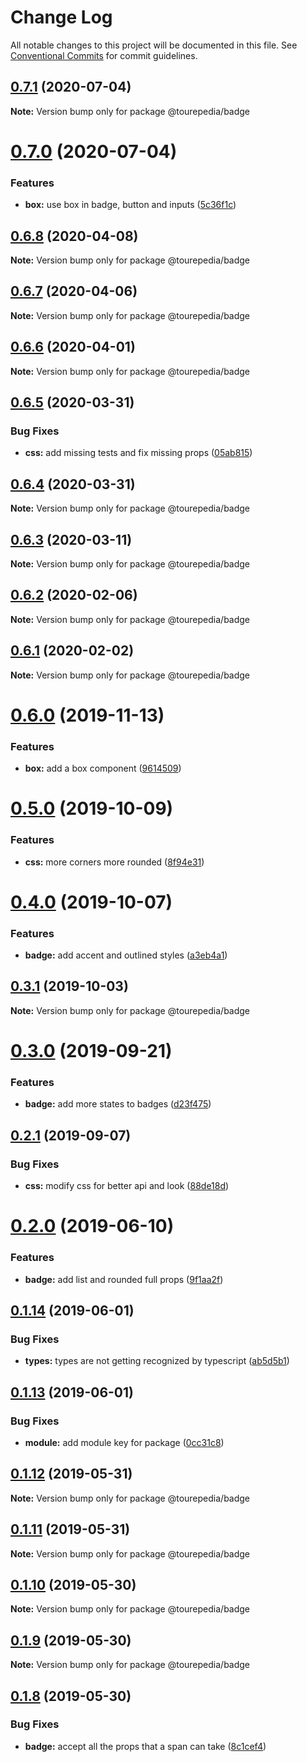# Change Log

All notable changes to this project will be documented in this file.
See [Conventional Commits](https://conventionalcommits.org) for commit guidelines.

## [0.7.1](https://github.com/tourepedia/tp-ui/compare/@tourepedia/badge@0.7.0...@tourepedia/badge@0.7.1) (2020-07-04)

**Note:** Version bump only for package @tourepedia/badge





# [0.7.0](https://github.com/tourepedia/tp-ui/compare/@tourepedia/badge@0.6.8...@tourepedia/badge@0.7.0) (2020-07-04)


### Features

* **box:** use box in badge, button and inputs ([5c36f1c](https://github.com/tourepedia/tp-ui/commit/5c36f1c))





## [0.6.8](https://github.com/tourepedia/tp-ui/compare/@tourepedia/badge@0.6.7...@tourepedia/badge@0.6.8) (2020-04-08)

**Note:** Version bump only for package @tourepedia/badge





## [0.6.7](https://github.com/tourepedia/tp-ui/compare/@tourepedia/badge@0.6.6...@tourepedia/badge@0.6.7) (2020-04-06)

**Note:** Version bump only for package @tourepedia/badge





## [0.6.6](https://github.com/tourepedia/tp-ui/compare/@tourepedia/badge@0.6.5...@tourepedia/badge@0.6.6) (2020-04-01)

**Note:** Version bump only for package @tourepedia/badge





## [0.6.5](https://github.com/tourepedia/tp-ui/compare/@tourepedia/badge@0.6.4...@tourepedia/badge@0.6.5) (2020-03-31)


### Bug Fixes

* **css:** add missing tests and fix missing props ([05ab815](https://github.com/tourepedia/tp-ui/commit/05ab815))





## [0.6.4](https://github.com/tourepedia/tp-ui/compare/@tourepedia/badge@0.6.3...@tourepedia/badge@0.6.4) (2020-03-31)

**Note:** Version bump only for package @tourepedia/badge





## [0.6.3](https://github.com/tourepedia/tp-ui/compare/@tourepedia/badge@0.6.2...@tourepedia/badge@0.6.3) (2020-03-11)

**Note:** Version bump only for package @tourepedia/badge





## [0.6.2](https://github.com/tourepedia/tp-ui/compare/@tourepedia/badge@0.6.1...@tourepedia/badge@0.6.2) (2020-02-06)

**Note:** Version bump only for package @tourepedia/badge





## [0.6.1](https://github.com/tourepedia/tp-ui/compare/@tourepedia/badge@0.6.0...@tourepedia/badge@0.6.1) (2020-02-02)

**Note:** Version bump only for package @tourepedia/badge





# [0.6.0](https://github.com/tourepedia/tp-ui/compare/@tourepedia/badge@0.5.0...@tourepedia/badge@0.6.0) (2019-11-13)


### Features

* **box:** add a box component ([9614509](https://github.com/tourepedia/tp-ui/commit/9614509))





# [0.5.0](https://github.com/tourepedia/tp-ui/compare/@tourepedia/badge@0.4.0...@tourepedia/badge@0.5.0) (2019-10-09)


### Features

* **css:** more corners more rounded ([8f94e31](https://github.com/tourepedia/tp-ui/commit/8f94e31))





# [0.4.0](https://github.com/tourepedia/tp-ui/compare/@tourepedia/badge@0.3.1...@tourepedia/badge@0.4.0) (2019-10-07)


### Features

* **badge:** add accent and outlined styles ([a3eb4a1](https://github.com/tourepedia/tp-ui/commit/a3eb4a1))





## [0.3.1](https://github.com/tourepedia/tp-ui/compare/@tourepedia/badge@0.3.0...@tourepedia/badge@0.3.1) (2019-10-03)

**Note:** Version bump only for package @tourepedia/badge





# [0.3.0](https://github.com/tourepedia/tp-ui/compare/@tourepedia/badge@0.2.1...@tourepedia/badge@0.3.0) (2019-09-21)


### Features

* **badge:** add more states to badges ([d23f475](https://github.com/tourepedia/tp-ui/commit/d23f475))





## [0.2.1](https://github.com/tourepedia/tp-ui/compare/@tourepedia/badge@0.2.0...@tourepedia/badge@0.2.1) (2019-09-07)


### Bug Fixes

* **css:** modify css for better api and look ([88de18d](https://github.com/tourepedia/tp-ui/commit/88de18d))





# [0.2.0](https://github.com/tourepedia/tp-ui/compare/@tourepedia/badge@0.1.14...@tourepedia/badge@0.2.0) (2019-06-10)


### Features

* **badge:** add list and rounded full props ([9f1aa2f](https://github.com/tourepedia/tp-ui/commit/9f1aa2f))





## [0.1.14](https://github.com/tourepedia/tp-ui/compare/@tourepedia/badge@0.1.13...@tourepedia/badge@0.1.14) (2019-06-01)


### Bug Fixes

* **types:** types are not getting recognized by typescript ([ab5d5b1](https://github.com/tourepedia/tp-ui/commit/ab5d5b1))





## [0.1.13](https://github.com/tourepedia/tp-ui/compare/@tourepedia/badge@0.1.12...@tourepedia/badge@0.1.13) (2019-06-01)


### Bug Fixes

* **module:** add module key for package ([0cc31c8](https://github.com/tourepedia/tp-ui/commit/0cc31c8))





## [0.1.12](https://github.com/tourepedia/tp-ui/compare/@tourepedia/badge@0.1.11...@tourepedia/badge@0.1.12) (2019-05-31)

**Note:** Version bump only for package @tourepedia/badge





## [0.1.11](https://github.com/tourepedia/tp-ui/compare/@tourepedia/badge@0.1.10...@tourepedia/badge@0.1.11) (2019-05-31)

**Note:** Version bump only for package @tourepedia/badge





## [0.1.10](https://github.com/tourepedia/tp-ui/compare/@tourepedia/badge@0.1.9...@tourepedia/badge@0.1.10) (2019-05-30)

**Note:** Version bump only for package @tourepedia/badge





## [0.1.9](https://github.com/tourepedia/tp-ui/compare/@tourepedia/badge@0.1.8...@tourepedia/badge@0.1.9) (2019-05-30)

**Note:** Version bump only for package @tourepedia/badge





## [0.1.8](https://github.com/tourepedia/tp-ui/compare/@tourepedia/badge@0.1.7...@tourepedia/badge@0.1.8) (2019-05-30)


### Bug Fixes

* **badge:** accept all the props that a span can take ([8c1cef4](https://github.com/tourepedia/tp-ui/commit/8c1cef4))
